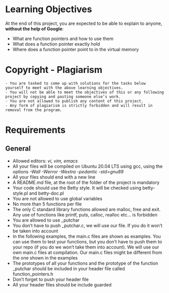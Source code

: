 
# Learning Objectives

At the end of this project, you are expected to be able to explain to anyone, **without the help of Google**:

   - What are function pointers and how to use them
   - What does a function pointer exactly hold
   - Where does a function pointer point to in the virtual memory

# Copyright - Plagiarism

    - You are tasked to come up with solutions for the tasks below yourself to meet with the above learning objectives.
    - You will not be able to meet the objectives of this or any following project by copying and pasting someone else’s work.
    - You are not allowed to publish any content of this project.
    - Any form of plagiarism is strictly forbidden and will result in removal from the program.

# Requirements
## General

   - Allowed editors: _vi, vim, emacs_
   - All your files will be compiled on Ubuntu 20.04 LTS using gcc, using the options _-Wall -Werror -Wextra -pedantic -std=gnu89_
   - All your files should end with a new line
   - A README.md file, at the root of the folder of the project is mandatory
   - Your code should use the Betty style. It will be checked using betty-style.pl and betty-doc.pl
   - You are not allowed to use global variables
   - No more than 5 functions per file
   - The only C standard library functions allowed are malloc, free and exit. Any use of functions like printf, puts, calloc, realloc etc… is forbidden
   - You are allowed to use _putchar
   - You don’t have to push _putchar.c, we will use our file. If you do it won’t be taken into account
   - In the following examples, the main.c files are shown as examples. You can use them to test your functions, but you don’t have to push them to your repo (if you	   do we won’t take them into account). We will use our own main.c files at compilation. Our main.c files might be different from the one shown in the examples
   - The prototypes of all your functions and the prototype of the function _putchar should be included in your header file called function_pointers.h
   - Don’t forget to push your header file
   - All your header files should be include guarded

